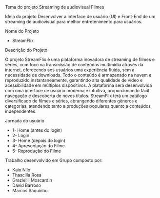 Tema do projeto
Streaming de audiovisual Filmes

Ideia do projeto
Desenvolver a interface de usuário (UI) e Front-End de um streaming de audiovisual para melhor entretenimento para usuários.

Nome do Projeto

- StreamFlix 

Descrição do Projeto

O projeto StreamFlix  é uma plataforma inovadora de streaming de filmes e séries, com foco na transmissão de conteúdos multimídia através da internet, oferecendo aos usuários uma experiência fluida, sem a necessidade de downloads. Todo o conteúdo é armazenado na nuvem e reproduzido instantaneamente, garantindo alta qualidade de vídeo e acessibilidade em múltiplos dispositivos.
A plataforma será desenvolvida com uma interface de usuário moderna e intuitiva, proporcionando fácil navegação e descoberta de novos títulos. StreamFlix terá um catálogo diversificado de filmes e séries, abrangendo diferentes gêneros e categorias, atendendo tanto a produções populares quanto a conteúdos independentes.

Jornada do usuário
- 1- Home (antes do login)
- 2- Login
- 3- Home (depois do login)
- 4- Apresentação do Filme
- 5- Reprodução do Filme

Trabalho desenvolvido em Grupo composto por:

* Kaio Nilo
* Thascilla Rosa
* Graziellli Moscardin
* David Barroso
* Marcos Saquinho

